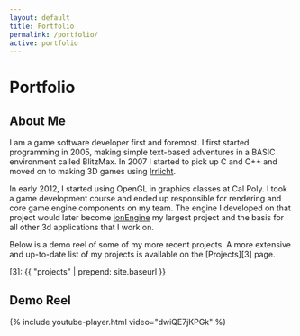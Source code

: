 ```yaml
---
layout: default
title: Portfolio
permalink: /portfolio/
active: portfolio
---
```


# Portfolio

## About Me

I am a game software developer first and foremost. I first started programming in 2005,
making simple text-based adventures in a BASIC environment called BlitzMax. In 2007 I
started to pick up C and C++ and moved on to making 3D games using [Irrlicht][1].

In early 2012, I started using OpenGL in graphics classes at Cal Poly. I took a game
development course and ended up responsible for rendering and core game engine components
on my team. The engine I developed on that project would later become [ionEngine][2] my
largest project and the basis for all other 3d applications that I work on.

Below is a demo reel of some of my more recent projects. A more extensive and up-to-date
list of my projects is available on the [Projects][3] page.

[1]: http://irrlicht.sourceforge.net/
[2]: http://www.ionengine3d.com/
[3]: {{ "projects" | prepend: site.baseurl }}

## Demo Reel

{% include youtube-player.html video="dwiQE7jKPGk" %}
